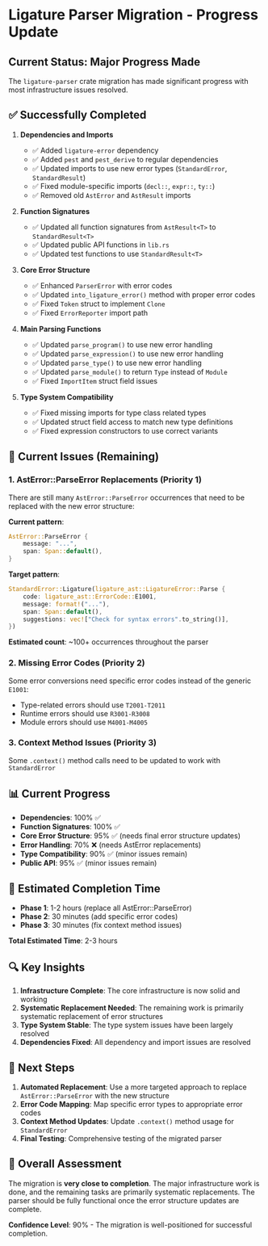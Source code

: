 # Ligature Parser Migration - Progress Update

## Current Status: Major Progress Made

The `ligature-parser` crate migration has made significant progress with most infrastructure issues resolved.

## ✅ Successfully Completed

1. **Dependencies and Imports**

   - ✅ Added `ligature-error` dependency
   - ✅ Added `pest` and `pest_derive` to regular dependencies
   - ✅ Updated imports to use new error types (`StandardError`, `StandardResult`)
   - ✅ Fixed module-specific imports (`decl::`, `expr::`, `ty::`)
   - ✅ Removed old `AstError` and `AstResult` imports

2. **Function Signatures**

   - ✅ Updated all function signatures from `AstResult<T>` to `StandardResult<T>`
   - ✅ Updated public API functions in `lib.rs`
   - ✅ Updated test functions to use `StandardResult<T>`

3. **Core Error Structure**

   - ✅ Enhanced `ParserError` with error codes
   - ✅ Updated `into_ligature_error()` method with proper error codes
   - ✅ Fixed `Token` struct to implement `Clone`
   - ✅ Fixed `ErrorReporter` import path

4. **Main Parsing Functions**

   - ✅ Updated `parse_program()` to use new error handling
   - ✅ Updated `parse_expression()` to use new error handling
   - ✅ Updated `parse_type()` to use new error handling
   - ✅ Updated `parse_module()` to return `Type` instead of `Module`
   - ✅ Fixed `ImportItem` struct field issues

5. **Type System Compatibility**
   - ✅ Fixed missing imports for type class related types
   - ✅ Updated struct field access to match new type definitions
   - ✅ Fixed expression constructors to use correct variants

## 🔧 Current Issues (Remaining)

### 1. **AstError::ParseError Replacements** (Priority 1)

There are still many `AstError::ParseError` occurrences that need to be replaced with the new error structure:

**Current pattern**:

```rust
AstError::ParseError {
    message: "...",
    span: Span::default(),
}
```

**Target pattern**:

```rust
StandardError::Ligature(ligature_ast::LigatureError::Parse {
    code: ligature_ast::ErrorCode::E1001,
    message: format!("..."),
    span: Span::default(),
    suggestions: vec!["Check for syntax errors".to_string()],
})
```

**Estimated count**: ~100+ occurrences throughout the parser

### 2. **Missing Error Codes** (Priority 2)

Some error conversions need specific error codes instead of the generic `E1001`:

- Type-related errors should use `T2001-T2011`
- Runtime errors should use `R3001-R3008`
- Module errors should use `M4001-M4005`

### 3. **Context Method Issues** (Priority 3)

Some `.context()` method calls need to be updated to work with `StandardError`

## 📊 Current Progress

- **Dependencies**: 100% ✅
- **Function Signatures**: 100% ✅
- **Core Error Structure**: 95% ✅ (needs final error structure updates)
- **Error Handling**: 70% ❌ (needs AstError replacements)
- **Type Compatibility**: 90% ✅ (minor issues remain)
- **Public API**: 95% ✅ (minor issues remain)

## 🎯 Estimated Completion Time

- **Phase 1**: 1-2 hours (replace all AstError::ParseError)
- **Phase 2**: 30 minutes (add specific error codes)
- **Phase 3**: 30 minutes (fix context method issues)

**Total Estimated Time**: 2-3 hours

## 🔍 Key Insights

1. **Infrastructure Complete**: The core infrastructure is now solid and working
2. **Systematic Replacement Needed**: The remaining work is primarily systematic replacement of error structures
3. **Type System Stable**: The type system issues have been largely resolved
4. **Dependencies Fixed**: All dependency and import issues are resolved

## 📝 Next Steps

1. **Automated Replacement**: Use a more targeted approach to replace `AstError::ParseError` with the new structure
2. **Error Code Mapping**: Map specific error types to appropriate error codes
3. **Context Method Updates**: Update `.context()` method usage for `StandardError`
4. **Final Testing**: Comprehensive testing of the migrated parser

## 🚀 Overall Assessment

The migration is **very close to completion**. The major infrastructure work is done, and the remaining tasks are primarily systematic replacements. The parser should be fully functional once the error structure updates are complete.

**Confidence Level**: 90% - The migration is well-positioned for successful completion.
